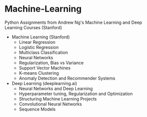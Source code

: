 # Machine-Learning
Python Assignments from Andrew Ng's Machine Learning and Deep Learning Courses (Stanford)

   - Machine Learning (Stanford)
        - Linear Regression
        - Logistic Regression
        - Multiclass Classification
        - Neural Networks
        - Regularization, Bias vs Variance
        - Support Vector Machines
        - K-means Clustering
        - Anomaly Detection and Recommender Systems
   - Deep Learning (deeplearning.ai)
        - Neural Networks and Deep Learning
        - Hyperparameter tuning, Regularization and Optimization
        - Structuring Machine Learning Projects
        - Convolutional Neural Networks
        - Sequence Models





